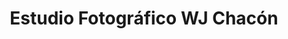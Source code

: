 ---
title: "Estudio Fotográfico WJ Chacón"
url: /atenas/estudio-fotografico-wj-chacon/
shop: Foto
---